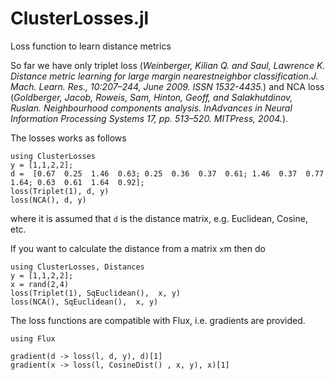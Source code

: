 # ClusterLosses.jl
Loss function to learn distance metrics

So far we have only triplet loss (*Weinberger,  Kilian Q. and Saul,  Lawrence K.   Distance metric learning for large margin nearestneighbor classification.J. Mach. Learn. Res., 10:207–244, June 2009. ISSN 1532-4435.*) and NCA loss (*Goldberger, Jacob, Roweis, Sam, Hinton, Geoff, and Salakhutdinov, Ruslan.  Neighbourhood components analysis.  InAdvances in Neural Information Processing Systems 17, pp. 513–520. MITPress, 2004.*). 

The losses works as follows
```
using ClusterLosses
y = [1,1,2,2];
d =  [0.67  0.25  1.46  0.63; 0.25  0.36  0.37  0.61; 1.46  0.37  0.77  1.64; 0.63  0.61  1.64  0.92];
loss(Triplet(1), d, y)
loss(NCA(), d, y)
```
where it is assumed that `d` is the distance matrix, e.g. Euclidean, Cosine, etc.

If you want to calculate the distance from a matrix `x`m then do
```
using ClusterLosses, Distances
y = [1,1,2,2];
x = rand(2,4)
loss(Triplet(1), SqEuclidean(),  x, y)
loss(NCA(), SqEuclidean(),  x, y)
```


The loss functions are compatible with Flux, i.e. gradients are provided. 
```
using Flux

gradient(d -> loss(l, d, y), d)[1]
gradient(x -> loss(l, CosineDist() , x, y), x)[1]
```